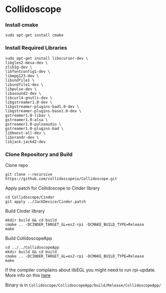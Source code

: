 # Collidoscope

### Install cmake 
```
sudo apt-get install cmake 
```

### Install Required Libraries 

```
sudo apt-get install libxcursor-dev \
libgles2-mesa-dev \
zlib1g-dev \
libfontconfig1-dev \
libmpg123-dev \
libsndfile1 \
libsndfile1-dev \
libpulse-dev \
libasound2-dev \
libcurl4-gnutls-dev \
libgstreamer1.0-dev \
libgstreamer-plugins-bad1.0-dev \
libgstreamer-plugins-base1.0-dev \
gstreamer1.0-libav \
gstreamer1.0-alsa \
gstreamer1.0-pulseaudio \
gstreamer1.0-plugins-bad \
libboost-all-dev \
libxrandr-dev \
libjack-jackd2-dev

```

### Clone Repository and Build

Clone repo

`git clone --recursive https://github.com/collidoscopeio/Collidoscope.git`



Apply patch for Collidoscope to Cinder library
```
cd Collidoscope/Cinder
git apply ../JackDevice/Cinder.patch
```

Build Cinder library

```
mkdir build && cd build
cmake .. -DCINDER_TARGET_GL=es2-rpi -DCMAKE_BUILD_TYPE=Release 
make 
```

Build CollidoscopeApp
```
cd ../../CollidoscopeApp
mkdir build && cd build
cmake .. -DCINDER_TARGET_GL=es2-rpi -DCMAKE_BUILD_TYPE=Release 
make 
```

If the compiler complains about libEGL you might need to run rpi-update.
More info on this [here](https://discourse.libcinder.org/t/unable-to-build-apps-on-latest-raspbian/840)

Binary is in `Collidoscope/CollidoscopeApp/build/Release/CollidoscopeApp/`




